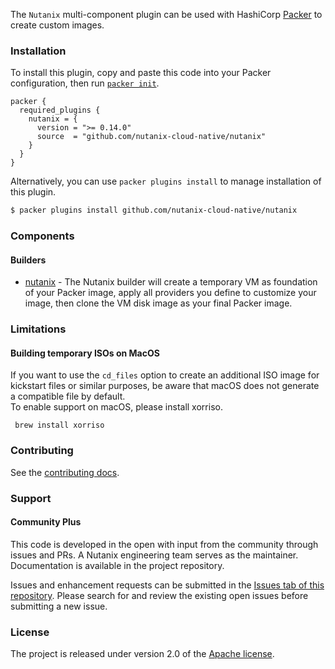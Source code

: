 
The `Nutanix` multi-component plugin can be used with HashiCorp [Packer](https://www.packer.io) to create custom images.

### Installation

To install this plugin, copy and paste this code into your Packer configuration, then run [`packer init`](https://www.packer.io/docs/commands/init).

```
packer {
  required_plugins {
    nutanix = {
      version = ">= 0.14.0"
      source  = "github.com/nutanix-cloud-native/nutanix"
    }
  }
}
```

Alternatively, you can use `packer plugins install` to manage installation of this plugin.

```sh
$ packer plugins install github.com/nutanix-cloud-native/nutanix
```

### Components

#### Builders

- [nutanix](/packer/integrations/nutanix-cloud-native/nutanix/latest/components/builder/nutanix) - The Nutanix builder will create a temporary VM as foundation of your Packer image, apply all providers you define to customize your image, then clone the VM disk image as your final Packer image.

### Limitations
#### Building temporary ISOs on MacOS
If you want to use the `cd_files` option to create an additional ISO image for kickstart files or similar purposes, be aware that macOS does not generate a compatible file by default.  
To enable support on macOS, please install xorriso.
```
 brew install xorriso
```

### Contributing
See the [contributing docs](https://github.com/nutanix-cloud-native/packer-plugin-nutanix/blob/main/CONTRIBUTING.md).

### Support
#### Community Plus

This code is developed in the open with input from the community through issues and PRs. A Nutanix engineering team serves as the maintainer. Documentation is available in the project repository.

Issues and enhancement requests can be submitted in the [Issues tab of this repository](https://github.com/nutanix-cloud-native/packer-plugin-nutanix/issues). Please search for and review the existing open issues before submitting a new issue.

### License
The project is released under version 2.0 of the [Apache license](http://www.apache.org/licenses/LICENSE-2.0).

